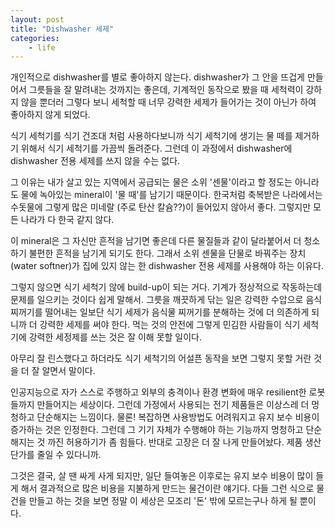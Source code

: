 ```yaml
---
layout: post
title: "Dishwasher 세제"
categories:
    - life
---
```


개인적으로 dishwasher를 별로 좋아하지 않는다. dishwasher가 그 안을 뜨겁게 만들어서 그릇들을 잘 말려내는 것까지는 좋은데, 기계적인 동작으로 봤을 때 세척력이 강하지 않을 뿐더러 그렇다 보니 세척할 때 너무 강력한 세제가 들어가는 것이 아닌가 하여 좋아하지 않게 되었다.

식기 세척기를 식기 건조대 처럼 사용하다보니까 식기 세척기에 생기는 물 떼를 제거하기 위해서 식기 세척기를 가끔씩 돌려준다. 그런데 이 과정에서 dishwasher에 dishwasher 전용 세제를 쓰지 않을 수는 없다. 

그 이유는 내가 살고 있는 지역에서 공급되는 물은 소위 '센물'이라고 할 정도는 아니라도 물에 녹아있는 mineral이 '물 때'를 남기기 때문이다. 한국처럼 축복받은 나라에서는 수돗물에 그렇게 많은 미네랄 (주로 탄산 칼슘??)이 들어있지 않아서 좋다. 그렇지만 모든 나라가 다 한국 같지 않다.

이 mineral은 그 자신만 흔적을 남기면 좋은데 다른 물질들과 같이 달라붙어서 더 청소하기 불편한 흔적을 남기게 되기도 한다. 그래서 소위 센물을 단물로 바꿔주는 장치 (water softner)가 집에 있지 않는 한 dishwasher 전용 세제를 사용해야 하는 이유다. 

그렇지 않으면 식기 세척기 않에 build-up이 되는 거다. 기계가 정상적으로 작동하는데 문제를 일으키는 것이다 쉽게 말해서. 그릇을 깨끗하게 닦는 일은 강력한 수압으로 음식 찌꺼기를 떨어내는 일보단 식기 세제가 음식물 찌꺼기를 분해하는 것에 더 의존하게 되니까 더 강력한 세제를 써야 한다. 먹는 것의 안전에 그렇게 민김한 사람들이 식기 세척기에 강력한 세정제를 쓰는 것은 잘 이해 못할 일이다. 

아무리 잘 린스했다고 하더라도 식기 세척기의 어설픈 동작을 보면 그렇지 못할 거란 것을 더 잘 알면서 말이다.

인공지능으로 자가 스스로 주행하고 외부의 충격이나 환경 변화에 매우 resilient한 로봇들까지 만들어지는 세상이다. 그런데 가정에서 사용되는 전기 제품들은 이상스레 더 멍청하고 단순해지는 느낌이다. 물론! 복잡하면 사용방법도 어려워지고 유지 보수 비용이 증가하는 것은 인정한다. 그런데 그 기기 자체가 수행해야 하는 기능까지 멍청하고 단순해지는 것 까진 허용하기가 좀 힘들다. 반대로 고장은 더 잘 나게 만들어놨다. 제품 생산 단가를 줄일 수 있다니까. 

그것은 결국, 살 땐 싸게 사게 되지만, 일단 들여놓은 이후로는 유지 보수 비용이 많이 들게 해서 결과적으로 많은 비용을 지불하게 만드는 물건이란 얘기다. 다들 그런 식으로 물건을 만들고 하는 것을 보면 정말 이 세상은 모조리 '돈' 밖에 모르는구나 하게 될 뿐이다. 